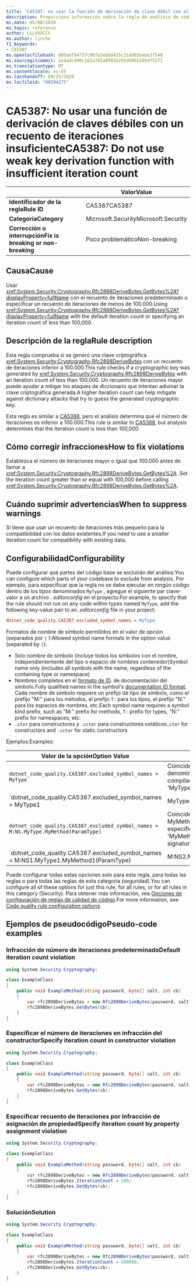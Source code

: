```yaml
---
title: 'CA5387: no usar la función de derivación de clave débil con el recuento de iteraciones insuficiente (análisis de código)'
description: Proporciona información sobre la regla de análisis de código CA5387, incluidas las causas, cómo corregir las infracciones y cuándo suprimirlas.
ms.date: 05/08/2020
ms.topic: reference
author: LLLXXXCCC
ms.author: linche
f1_keywords:
- CA5387
ms.openlocfilehash: 805eef94737c987a3ebbd425c31dd02eabe3f548
ms.sourcegitcommit: 2e4adc490c1d2a705a0592b295d606b10b9f51f1
ms.translationtype: MT
ms.contentlocale: es-ES
ms.lasthandoff: 09/25/2020
ms.locfileid: "96594275"
---
```

# <a name="ca5387-do-not-use-weak-key-derivation-function-with-insufficient-iteration-count"></a><span data-ttu-id="166c1-103">CA5387: No usar una función de derivación de claves débiles con un recuento de iteraciones insuficiente</span><span class="sxs-lookup"><span data-stu-id="166c1-103">CA5387: Do not use weak key derivation function with insufficient iteration count</span></span>

| | <span data-ttu-id="166c1-104">Valor</span><span class="sxs-lookup"><span data-stu-id="166c1-104">Value</span></span> |
|-|-|
| <span data-ttu-id="166c1-105">**Identificador de la regla**</span><span class="sxs-lookup"><span data-stu-id="166c1-105">**Rule ID**</span></span> |<span data-ttu-id="166c1-106">CA5387</span><span class="sxs-lookup"><span data-stu-id="166c1-106">CA5387</span></span>|
| <span data-ttu-id="166c1-107">**Categoría**</span><span class="sxs-lookup"><span data-stu-id="166c1-107">**Category**</span></span> |<span data-ttu-id="166c1-108">Microsoft.Security</span><span class="sxs-lookup"><span data-stu-id="166c1-108">Microsoft.Security</span></span>|
| <span data-ttu-id="166c1-109">**Corrección o interrupción**</span><span class="sxs-lookup"><span data-stu-id="166c1-109">**Fix is breaking or non-breaking**</span></span> |<span data-ttu-id="166c1-110">Poco problemático</span><span class="sxs-lookup"><span data-stu-id="166c1-110">Non-breaking</span></span>|

## <a name="cause"></a><span data-ttu-id="166c1-111">Causa</span><span class="sxs-lookup"><span data-stu-id="166c1-111">Cause</span></span>

<span data-ttu-id="166c1-112">Usar <xref:System.Security.Cryptography.Rfc2898DeriveBytes.GetBytes%2A?displayProperty=fullName> con el recuento de iteraciones predeterminado o especificar un recuento de iteraciones de menos de 100.000.</span><span class="sxs-lookup"><span data-stu-id="166c1-112">Using <xref:System.Security.Cryptography.Rfc2898DeriveBytes.GetBytes%2A?displayProperty=fullName> with the default iteration count or specifying an iteration count of less than 100,000.</span></span>

## <a name="rule-description"></a><span data-ttu-id="166c1-113">Descripción de la regla</span><span class="sxs-lookup"><span data-stu-id="166c1-113">Rule description</span></span>

<span data-ttu-id="166c1-114">Esta regla comprueba si se generó una clave criptográfica <xref:System.Security.Cryptography.Rfc2898DeriveBytes> con un recuento de iteraciones inferior a 100.000.</span><span class="sxs-lookup"><span data-stu-id="166c1-114">This rule checks if a cryptographic key was generated by <xref:System.Security.Cryptography.Rfc2898DeriveBytes> with an iteration count of less than 100,000.</span></span> <span data-ttu-id="166c1-115">Un recuento de iteraciones mayor puede ayudar a mitigar los ataques de diccionario que intentan adivinar la clave criptográfica generada.</span><span class="sxs-lookup"><span data-stu-id="166c1-115">A higher iteration count can help mitigate against dictionary attacks that try to guess the generated cryptographic key.</span></span>

<span data-ttu-id="166c1-116">Esta regla es similar a [CA5388](ca5388.md), pero el análisis determina que el número de iteraciones es inferior a 100.000.</span><span class="sxs-lookup"><span data-stu-id="166c1-116">This rule is similar to [CA5388](ca5388.md), but analysis determines that the iteration count is less than 100,000.</span></span>

## <a name="how-to-fix-violations"></a><span data-ttu-id="166c1-117">Cómo corregir infracciones</span><span class="sxs-lookup"><span data-stu-id="166c1-117">How to fix violations</span></span>

<span data-ttu-id="166c1-118">Establezca el número de iteraciones mayor o igual que 100.000 antes de llamar a <xref:System.Security.Cryptography.Rfc2898DeriveBytes.GetBytes%2A> .</span><span class="sxs-lookup"><span data-stu-id="166c1-118">Set the iteration count greater than or equal with 100,000 before calling <xref:System.Security.Cryptography.Rfc2898DeriveBytes.GetBytes%2A>.</span></span>

## <a name="when-to-suppress-warnings"></a><span data-ttu-id="166c1-119">Cuándo suprimir advertencias</span><span class="sxs-lookup"><span data-stu-id="166c1-119">When to suppress warnings</span></span>

<span data-ttu-id="166c1-120">Si tiene que usar un recuento de iteraciones más pequeño para la compatibilidad con los datos existentes.</span><span class="sxs-lookup"><span data-stu-id="166c1-120">If you need to use a smaller iteration count for compatibility with existing data.</span></span>

## <a name="configurability"></a><span data-ttu-id="166c1-121">Configurabilidad</span><span class="sxs-lookup"><span data-stu-id="166c1-121">Configurability</span></span>

<span data-ttu-id="166c1-122">Puede configurar qué partes del código base se excluirán del análisis.</span><span class="sxs-lookup"><span data-stu-id="166c1-122">You can configure which parts of your codebase to exclude from analysis.</span></span> <span data-ttu-id="166c1-123">Por ejemplo, para especificar que la regla no se debe ejecutar en ningún código dentro de los tipos denominados `MyType` , agregue el siguiente par clave-valor a un archivo *. editorconfig* en el proyecto:</span><span class="sxs-lookup"><span data-stu-id="166c1-123">For example, to specify that the rule should not run on any code within types named `MyType`, add the following key-value pair to an *.editorconfig* file in your project:</span></span>

```ini
dotnet_code_quality.CA5387.excluded_symbol_names = MyType
```

<span data-ttu-id="166c1-124">Formatos de nombre de símbolo permitidos en el valor de opción (separados por `|` ):</span><span class="sxs-lookup"><span data-stu-id="166c1-124">Allowed symbol name formats in the option value (separated by `|`):</span></span>

- <span data-ttu-id="166c1-125">Solo nombre de símbolo (incluye todos los símbolos con el nombre, independientemente del tipo o espacio de nombres contenedor)</span><span class="sxs-lookup"><span data-stu-id="166c1-125">Symbol name only (includes all symbols with the name, regardless of the containing type or namespace)</span></span>
- <span data-ttu-id="166c1-126">Nombres completos en el [formato de ID](https://github.com/dotnet/csharplang/blob/master/spec/documentation-comments.md#id-string-format). de documentación del símbolo.</span><span class="sxs-lookup"><span data-stu-id="166c1-126">Fully qualified names in the symbol's [documentation ID format](https://github.com/dotnet/csharplang/blob/master/spec/documentation-comments.md#id-string-format).</span></span> <span data-ttu-id="166c1-127">Cada nombre de símbolo requiere un prefijo de tipo de símbolo, como el prefijo "M:" para los métodos, el prefijo `T:` para los tipos, el prefijo "N:" para los espacios de nombres, etc.</span><span class="sxs-lookup"><span data-stu-id="166c1-127">Each symbol name requires a symbol kind prefix, such as "M:" prefix for methods, `T:` prefix for types, "N:" prefix for namespaces, etc.</span></span>
- <span data-ttu-id="166c1-128">`.ctor` para constructores y `.cctor` para constructores estáticos</span><span class="sxs-lookup"><span data-stu-id="166c1-128">`.ctor` for constructors and `.cctor` for static constructors</span></span>

<span data-ttu-id="166c1-129">Ejemplos:</span><span class="sxs-lookup"><span data-stu-id="166c1-129">Examples:</span></span>

| <span data-ttu-id="166c1-130">Valor de la opción</span><span class="sxs-lookup"><span data-stu-id="166c1-130">Option Value</span></span> | <span data-ttu-id="166c1-131">Resumen</span><span class="sxs-lookup"><span data-stu-id="166c1-131">Summary</span></span> |
| --- | --- |
|`dotnet_code_quality.CA5387.excluded_symbol_names = MyType` | <span data-ttu-id="166c1-132">Coincide con todos los símbolos denominados ' altype ' en la compilación</span><span class="sxs-lookup"><span data-stu-id="166c1-132">Matches all symbols named 'MyType' in the compilation</span></span>
|`dotnet_code_quality.CA5387.excluded_symbol_names = MyType1|MyType2` | <span data-ttu-id="166c1-133">Coincide con todos los símbolos denominados ' MyType1 ' o ' MyType2 ' en la compilación</span><span class="sxs-lookup"><span data-stu-id="166c1-133">Matches all symbols named either 'MyType1' or 'MyType2' in the compilation</span></span>
|`dotnet_code_quality.CA5387.excluded_symbol_names = M:NS.MyType.MyMethod(ParamType)` | <span data-ttu-id="166c1-134">Coincide con el método específico ' MyMethod ' con la firma completa especificada</span><span class="sxs-lookup"><span data-stu-id="166c1-134">Matches specific method 'MyMethod' with given fully qualified signature</span></span>
|`dotnet_code_quality.CA5387.excluded_symbol_names = M:NS1.MyType1.MyMethod1(ParamType)|M:NS2.MyType2.MyMethod2(ParamType)` | <span data-ttu-id="166c1-135">Coincide con los métodos específicos ' MyMethod1 ' y ' MyMethod2 ' con la firma completa correspondiente</span><span class="sxs-lookup"><span data-stu-id="166c1-135">Matches specific methods 'MyMethod1' and 'MyMethod2' with respective fully qualified signature</span></span>

<span data-ttu-id="166c1-136">Puede configurar todas estas opciones solo para esta regla, para todas las reglas o para todas las reglas de esta categoría (seguridad).</span><span class="sxs-lookup"><span data-stu-id="166c1-136">You can configure all of these options for just this rule, for all rules, or for all rules in this category (Security).</span></span> <span data-ttu-id="166c1-137">Para obtener más información, vea [Opciones de configuración de reglas de calidad de código](../code-quality-rule-options.md).</span><span class="sxs-lookup"><span data-stu-id="166c1-137">For more information, see [Code quality rule configuration options](../code-quality-rule-options.md).</span></span>

## <a name="pseudo-code-examples"></a><span data-ttu-id="166c1-138">Ejemplos de pseudocódigo</span><span class="sxs-lookup"><span data-stu-id="166c1-138">Pseudo-code examples</span></span>

### <a name="default-iteration-count-violation"></a><span data-ttu-id="166c1-139">Infracción de número de iteraciones predeterminado</span><span class="sxs-lookup"><span data-stu-id="166c1-139">Default iteration count violation</span></span>

```csharp
using System.Security.Cryptography;

class ExampleClass
{
    public void ExampleMethod(string password, byte[] salt, int cb)
    {
        var rfc2898DeriveBytes = new Rfc2898DeriveBytes(password, salt);
        rfc2898DeriveBytes.GetBytes(cb);
    }
}
```

### <a name="specify-iteration-count-in-constructor-violation"></a><span data-ttu-id="166c1-140">Especificar el número de iteraciones en infracción del constructor</span><span class="sxs-lookup"><span data-stu-id="166c1-140">Specify iteration count in constructor violation</span></span>

```csharp
using System.Security.Cryptography;

class ExampleClass
{
    public void ExampleMethod(string password, byte[] salt, int cb)
    {
        var rfc2898DeriveBytes = new Rfc2898DeriveBytes(password, salt, 100);
        rfc2898DeriveBytes.GetBytes(cb);
    }
}
```

### <a name="specify-iteration-count-by-property-assignment-violation"></a><span data-ttu-id="166c1-141">Especificar recuento de iteraciones por infracción de asignación de propiedad</span><span class="sxs-lookup"><span data-stu-id="166c1-141">Specify iteration count by property assignment violation</span></span>

```csharp
using System.Security.Cryptography;

class ExampleClass
{
    public void ExampleMethod(string password, byte[] salt, int cb)
    {
        var rfc2898DeriveBytes = new Rfc2898DeriveBytes(password, salt);
        rfc2898DeriveBytes.IterationCount = 100;
        rfc2898DeriveBytes.GetBytes(cb);
    }
}
```

### <a name="solution"></a><span data-ttu-id="166c1-142">Solución</span><span class="sxs-lookup"><span data-stu-id="166c1-142">Solution</span></span>

```csharp
using System.Security.Cryptography;

class ExampleClass
{
    public void ExampleMethod(string password, byte[] salt, int cb)
    {
        var rfc2898DeriveBytes = new Rfc2898DeriveBytes(password, salt);
        rfc2898DeriveBytes.IterationCount = 100000;
        rfc2898DeriveBytes.GetBytes(cb);
    }
}
```
